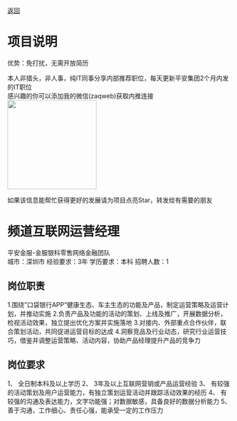 [返回](../../)

# 项目说明

优势：免打扰，无需开放简历

本人非猎头，非人事，纯IT同事分享内部推荐职位，每天更新平安集团2个月内发的IT职位  
感兴趣的你可以添加我的微信(zaqweb)获取内推连接  
<img src="https://github.com/zaqweb/PA-IT-JOBS/blob/master/WechatICode.jpeg"  height="200" width="200">

如果该信息能帮忙获得更好的发展请为项目点亮Star，转发给有需要的朋友

# 频道互联网运营经理
平安金服-金服银科零售网络金融团队  
城市：深圳市 经验要求：3年 学历要求：本科  招聘人数：1

## 岗位职责
1.围绕”口袋银行APP”健康生态、车主生态的功能及产品，制定运营策略及运营计划，并推动实施
2.负责产品及功能的活动的策划、上线及推广，开展数据分析，检视活动效果，独立提出优化方案并实施落地
3.对接内、外部重点合作伙伴，联合策划活动，共同促进运营目标的达成
4.洞察竞品及行业动态，研究行业运营技巧，借鉴并调整运营策略、活动内容，协助产品经理提升产品的竞争力

## 岗位要求
1、	全日制本科及以上学历
2、	3年及以上互联网营销或产品运营经验
3、	有较强的活动策划及用户运营能力，有独立策划运营活动并跟踪活动效果的经历
4、  有较强的沟通及表达能力，文字功能强；对数据敏感，具备良好的数据分析能力
5、  善于沟通，工作细心、责任心强，能承受一定的工作压力





